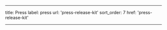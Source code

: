 ---

title: Press
label: press
url: 'press-release-kit'
sort_order: 7
href: 'press-release-kit'

----
